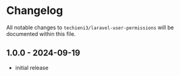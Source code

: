 # Changelog

All notable changes to `techieni3/laravel-user-permissions` will be documented within this file.

## 1.0.0 - 2024-09-19

- initial release
